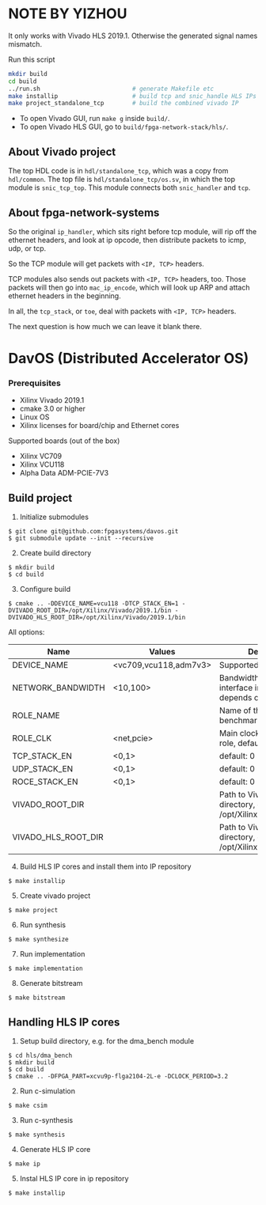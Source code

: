# NOTE BY YIZHOU

It only works with Vivado HLS 2019.1. Otherwise the generated signal names mismatch.

Run this script
```bash
mkdir build
cd build
../run.sh                          # generate Makefile etc
make installip                     # build tcp and snic_handle HLS IPs
make project_standalone_tcp        # build the combined vivado IP
```

- To open Vivado GUI, run `make g` inside `build/`.
- To open Vivado HLS GUI, go to `build/fpga-network-stack/hls/`.

## About Vivado project

The top HDL code is in `hdl/standalone_tcp`, which was a copy from `hdl/common`.
The top file is `hdl/standalone_tcp/os.sv`, in which the top module is `snic_tcp_top`.
This module connects both `snic_handler` and `tcp`.


## About fpga-network-systems

So the original `ip_handler`, which sits right before tcp module,
will rip off the ethernet headers, and look at ip opcode,
then distribute packets to icmp, udp, or tcp.

So the TCP module will get packets with `<IP, TCP>` headers.

TCP modules also sends out packets with `<IP, TCP>` headers, too.
Those packets will then go into `mac_ip_encode`, which will look
up ARP and attach ethernet headers in the beginning.


In all, the `tcp_stack`, or `toe`, deal with packets with `<IP, TCP>` headers.

The next question is how much we can leave it blank there.




# DavOS (Distributed Accelerator OS)

### Prerequisites
- Xilinx Vivado 2019.1
- cmake 3.0 or higher
- Linux OS
- Xilinx licenses for board/chip and Ethernet cores

Supported boards (out of the box)
- Xilinx VC709
- Xilinx VCU118
- Alpha Data ADM-PCIE-7V3


## Build project

1. Initialize submodules
```
$ git clone git@github.com:fpgasystems/davos.git
$ git submodule update --init --recursive
```

2. Create build directory
```
$ mkdir build
$ cd build
```

3. Configure build
```
$ cmake .. -DDEVICE_NAME=vcu118 -DTCP_STACK_EN=1 -DVIVADO_ROOT_DIR=/opt/Xilinx/Vivado/2019.1/bin -DVIVADO_HLS_ROOT_DIR=/opt/Xilinx/Vivado/2019.1/bin

```
All options:

| Name                  | Values                | Desription                                                              |
| --------------------- | --------------------- | ----------------------------------------------------------------------- |
| DEVICE_NAME           | <vc709,vcu118,adm7v3> | Supported devices                                                       |
| NETWORK_BANDWIDTH     | <10,100>              | Bandwidth of the Ethernet interface in Gbit/s, default depends on board |
| ROLE_NAME             | <name>                | Name of the role, default:. benchmark_role                              |
| ROLE_CLK              | <net,pcie>            | Main clock used for the role, default: net                              |
| TCP_STACK_EN          | <0,1>                 | default: 0                                                              |
| UDP_STACK_EN          | <0,1>                 | default: 0                                                              |
| ROCE_STACK_EN         | <0,1>                 | default: 0                                                              |
| VIVADO_ROOT_DIR       | <path>                | Path to Vivado HLS directory, e.g. /opt/Xilinx/Vivado/2019.1            |
| VIVADO_HLS_ROOT_DIR   | <path>                | Path to Vivado HLS directory, e.g. /opt/Xilinx/Vivado/2019.1            |


4. Build HLS IP cores and install them into IP repository
```
$ make installip
```

5. Create vivado project
```
$ make project
```

6. Run synthesis
```
$ make synthesize
```

7. Run implementation
```
$ make implementation
```

8. Generate bitstream
```
$ make bitstream
```



## Handling HLS IP cores

1. Setup build directory, e.g. for the dma_bench module

```
$ cd hls/dma_bench
$ mkdir build
$ cd build
$ cmake .. -DFPGA_PART=xcvu9p-flga2104-2L-e -DCLOCK_PERIOD=3.2
```

2. Run c-simulation
```
$ make csim
```

3. Run c-synthesis
```
$ make synthesis
```

4. Generate HLS IP core
```
$ make ip
```

5. Instal HLS IP core in ip repository
```
$ make installip
```
